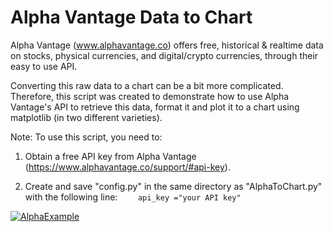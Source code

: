 # Alpha Vantage Data to Chart

Alpha Vantage (www.alphavantage.co) offers free, historical & realtime data on stocks, physical currencies, and digital/crypto currencies, through their easy to use API. 

Converting this raw data to a chart can be a bit more complicated.  Therefore, this script was created to demonstrate how to use Alpha Vantage's API to retrieve this data, format it and plot it to a chart using matplotlib (in two different varieties). 

Note: To use this script, you need to:

1. Obtain a free API key from Alpha Vantage (https://www.alphavantage.co/support/#api-key).

1. Create and save "config.py" in the same directory as "AlphaToChart.py" with the following line:
`	 api_key ="your API key"`


[![AlphaExample](http://206.189.195.136/wp-content/uploads/2018/06/AlphaExample.png "AlphaExample")](http://206.189.195.136/wp-content/uploads/2018/06/AlphaExample.png "AlphaExample")
